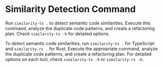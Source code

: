 # Similarity Detection Command

Run `similarity-ts .` to detect semantic code similarities. Execute this command, analyze the duplicate code patterns, and create a refactoring plan. Check `similarity-ts -h` for detailed options.

To detect semantic code similarities, run `similarity-ts .` for TypeScript and `similarity-rs .` for Rust. Execute the appropriate command, analyze the duplicate code patterns, and create a refactoring plan. For detailed options on each tool, check `similarity-ts -h` or `similarity-rs -h`.